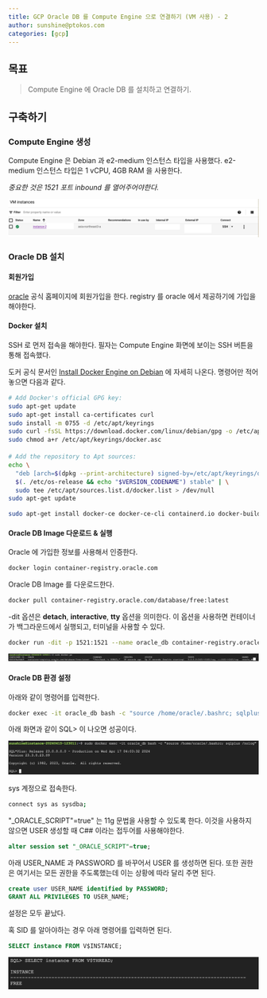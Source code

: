 ```yaml
---
title: GCP Oracle DB 를 Compute Engine 으로 연결하기 (VM 사용) - 2
author: sunshine@ptokos.com
categories: [gcp]
---
```


## 목표
> Compute Engine 에 Oracle DB 를 설치하고 연결하기. 

## 구축하기
### Compute Engine 생성
Compute Engine 은 Debian 과 e2-medium 인스턴스 타입을 사용했다.
e2-medium 인스턴스 타입은 1 vCPU, 4GB RAM 을 사용한다.

_중요한 것은 1521 포트 inbound 를 열어주어야한다._

![1.png](/assets/img/gcp/gcp-oracle-compute-engine-2-1.png)

### Oracle DB 설치
#### 회원가입
[oracle](https://www.oracle.com) 공식 홈페이지에 회원가입을 한다.
registry 를 oracle 에서 제공하기에 가입을 해야한다.

#### Docker 설치
SSH 로 먼저 접속을 해야한다. 필자는 Compute Engine 화면에 보이는 SSH 버튼을 통해 접속했다.

도커 공식 문서인 [Install Docker Engine on Debian](https://docs.docker.com/engine/install/debian/) 에 자세히 나온다.
명령어만 적어놓으면 다음과 같다.
```bash
# Add Docker's official GPG key:
sudo apt-get update
sudo apt-get install ca-certificates curl
sudo install -m 0755 -d /etc/apt/keyrings
sudo curl -fsSL https://download.docker.com/linux/debian/gpg -o /etc/apt/keyrings/docker.asc
sudo chmod a+r /etc/apt/keyrings/docker.asc

# Add the repository to Apt sources:
echo \
  "deb [arch=$(dpkg --print-architecture) signed-by=/etc/apt/keyrings/docker.asc] https://download.docker.com/linux/debian \
  $(. /etc/os-release && echo "$VERSION_CODENAME") stable" | \
  sudo tee /etc/apt/sources.list.d/docker.list > /dev/null
sudo apt-get update
```

```bash
sudo apt-get install docker-ce docker-ce-cli containerd.io docker-buildx-plugin docker-compose-plugin
```

#### Oracle DB Image 다운로드 & 실행
Oracle 에 가입한 정보를 사용해서 인증한다.

```bash
docker login container-registry.oracle.com 
```

Oracle DB Image 를 다운로드한다.
```bash
docker pull container-registry.oracle.com/database/free:latest
```

-dit 옵션은 **detach**, **interactive**, **tty** 옵션을 의미한다.
이 옵션을 사용하면 컨테이너가 백그라운드에서 실행되고, 터미널을 사용할 수 있다.

```bash
docker run -dit -p 1521:1521 --name oracle_db container-registry.oracle.com/database/free:latest
```

![2.png](/assets/img/gcp/gcp-oracle-compute-engine-2-2.png)

#### Oracle DB 환경 설정
아래와 같이 명령어를 입력한다.

```bash
docker exec -it oracle_db bash -c "source /home/oracle/.bashrc; sqlplus /nolog"
```

아래 화면과 같이 SQL> 이 나오면 성공이다.

![3.png](/assets/img/gcp/gcp-oracle-compute-engine-2-3.png)

sys 계정으로 접속한다.

```bash
connect sys as sysdba;
```

"_ORACLE_SCRIPT"=true" 는 11g 문법을 사용할 수 있도록 한다. 이것을 사용하지 않으면 USER 생성할 때 C## 이라는 접두어를 사용해야한다.

```sql
alter session set "_ORACLE_SCRIPT"=true;
```

아래 USER_NAME 과 PASSWORD 를 바꾸어서 USER 를 생성하면 된다.
또한 권한은 여기서는 모든 권한을 주도록했는데 이는 상황에 따라 달리 주면 된다.

```sql
create user USER_NAME identified by PASSWORD;
GRANT ALL PRIVILEGES TO USER_NAME;
```

설정은 모두 끝났다.

혹 SID 를 알아야하는 경우 아래 명령어를 입력하면 된다.

```sql
SELECT instance FROM V$INSTANCE;
```

![4.png](/assets/img/gcp/gcp-oracle-compute-engine-2-4.png)











